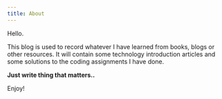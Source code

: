 ```yaml
---
title: About
---
```


Hello.

This blog is used to record whatever I have learned from books, blogs or other resources. It will contain some technology introduction articles and some solutions to the coding assignments I have done.

**Just write thing that matters..**

Enjoy!
